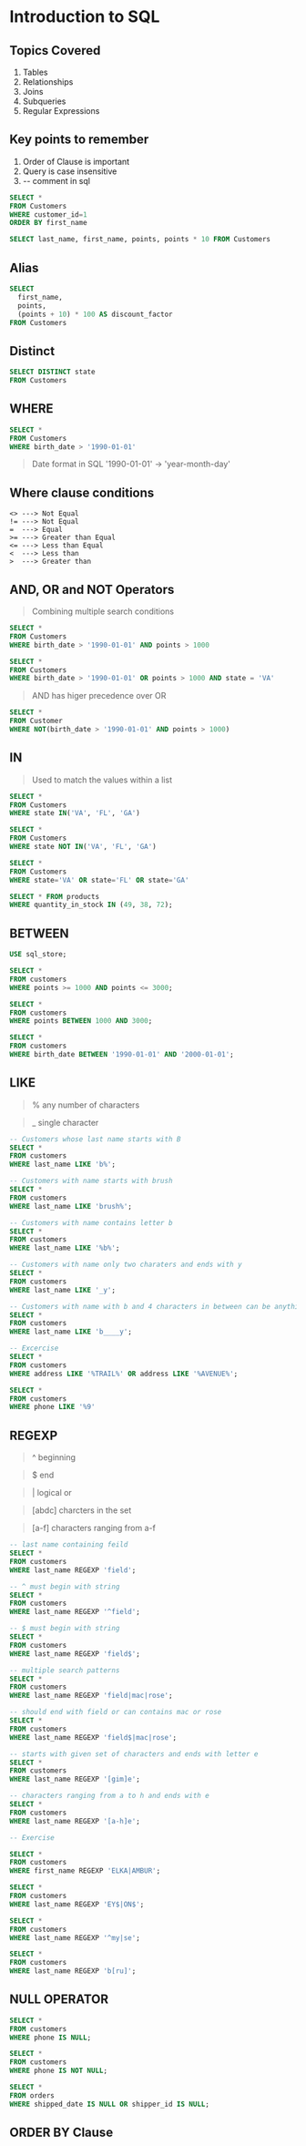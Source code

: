 # Introduction to SQL

## Topics Covered
1. Tables
2. Relationships
3. Joins
4. Subqueries
5. Regular Expressions

## Key points to remember
1. Order of Clause is important
2. Query is case insensitive
3. -- comment in sql

```sql
SELECT *
FROM Customers
WHERE customer_id=1
ORDER BY first_name
```

```sql
SELECT last_name, first_name, points, points * 10 FROM Customers
```
## Alias

```sql
SELECT
  first_name,
  points,
  (points + 10) * 100 AS discount_factor
FROM Customers
```

## Distinct

```sql
SELECT DISTINCT state
FROM Customers
```

## WHERE

```sql
SELECT *
FROM Customers
WHERE birth_date > '1990-01-01'
```

> Date format in SQL '1990-01-01' -> 'year-month-day'
## Where clause conditions 
```
<> ---> Not Equal
!= ---> Not Equal
=  ---> Equal
>= ---> Greater than Equal
<= ---> Less than Equal
<  ---> Less than
>  ---> Greater than
```
## AND, OR and NOT Operators
> Combining multiple search conditions

```sql
SELECT *
FROM Customers
WHERE birth_date > '1990-01-01' AND points > 1000

SELECT *
FROM Customers
WHERE birth_date > '1990-01-01' OR points > 1000 AND state = 'VA'
```

> AND has higer precedence over OR

```sql
SELECT *
FROM Customer
WHERE NOT(birth_date > '1990-01-01' AND points > 1000)
```
## IN
> Used to match the values within a list

```sql
SELECT *
FROM Customers
WHERE state IN('VA', 'FL', 'GA')
```

```sql
SELECT *
FROM Customers
WHERE state NOT IN('VA', 'FL', 'GA')
```

```sql
SELECT *
FROM Customers
WHERE state='VA' OR state='FL' OR state='GA'
```

```sql
SELECT * FROM products
WHERE quantity_in_stock IN (49, 38, 72);
```

## BETWEEN

```sql
USE sql_store;

SELECT * 
FROM customers
WHERE points >= 1000 AND points <= 3000;

SELECT *
FROM customers
WHERE points BETWEEN 1000 AND 3000;

SELECT *
FROM customers
WHERE birth_date BETWEEN '1990-01-01' AND '2000-01-01';
```

## LIKE

> % any number of characters

> _ single character

```sql
-- Customers whose last name starts with B
SELECT *
FROM customers
WHERE last_name LIKE 'b%';

-- Customers with name starts with brush
SELECT *
FROM customers
WHERE last_name LIKE 'brush%';

-- Customers with name contains letter b
SELECT *
FROM customers
WHERE last_name LIKE '%b%';

-- Customers with name only two charaters and ends with y
SELECT *
FROM customers
WHERE last_name LIKE '_y';

-- Customers with name with b and 4 characters in between can be anything and ends with letter y
SELECT *
FROM customers
WHERE last_name LIKE 'b____y';

-- Excercise
SELECT *
FROM customers
WHERE address LIKE '%TRAIL%' OR address LIKE '%AVENUE%';

SELECT *
FROM customers
WHERE phone LIKE '%9'
```
## REGEXP

> ^ beginning

> $ end

> | logical or

> [abdc] charcters in the set

> [a-f] characters ranging from a-f

```sql
-- last name containing feild
SELECT *
FROM customers
WHERE last_name REGEXP 'field';

-- ^ must begin with string
SELECT *
FROM customers
WHERE last_name REGEXP '^field';

-- $ must begin with string
SELECT *
FROM customers
WHERE last_name REGEXP 'field$';

-- multiple search patterns
SELECT *
FROM customers
WHERE last_name REGEXP 'field|mac|rose';

-- should end with field or can contains mac or rose
SELECT *
FROM customers
WHERE last_name REGEXP 'field$|mac|rose';

-- starts with given set of characters and ends with letter e
SELECT *
FROM customers
WHERE last_name REGEXP '[gim]e';

-- characters ranging from a to h and ends with e
SELECT *
FROM customers
WHERE last_name REGEXP '[a-h]e';

-- Exercise

SELECT * 
FROM customers
WHERE first_name REGEXP 'ELKA|AMBUR';

SELECT * 
FROM customers
WHERE last_name REGEXP 'EY$|ON$';

SELECT * 
FROM customers
WHERE last_name REGEXP '^my|se';

SELECT * 
FROM customers
WHERE last_name REGEXP 'b[ru]';
```

## NULL OPERATOR

```sql
SELECT *
FROM customers
WHERE phone IS NULL;

SELECT *
FROM customers
WHERE phone IS NOT NULL;

SELECT *
FROM orders
WHERE shipped_date IS NULL OR shipper_id IS NULL;
```
## ORDER BY Clause

